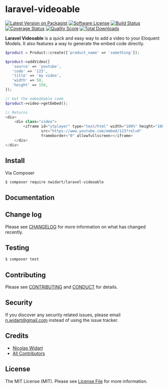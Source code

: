 # laravel-videoable

[![Latest Version on Packagist][ico-version]][link-packagist]
[![Software License][ico-license]](LICENSE.md)
[![Build Status][ico-travis]][link-travis]
[![Coverage Status][ico-scrutinizer]][link-scrutinizer]
[![Quality Score][ico-code-quality]][link-code-quality]
[![Total Downloads][ico-downloads]][link-downloads]

**Laravel Videoable** is a quick and easy way to add a video to your Eloquent Models. It also features a way to generate the embed code directly.

``` php
$product = Product::create(['product_name' => 'something']);

$product->addVideo([
   'source' => 'youtube',
   'code' => '123',
   'title' => 'my video',
   'width' => 50,
   'height' => 150,
]);

// Get the embeddable code
$product->video->getEmbed();

// Returns
<div>
    <div class="video">
        <iframe id="ytplayer" type="text/html" width="100%" height="100%"
                src="https://www.youtube.com/embed/123?rel=0"
                frameborder="0" allowfullscreen></iframe>
    </div>
</div>
```

## Install

Via Composer

``` bash
$ composer require nwidart/laravel-videoable
```

## Documentation

## Change log

Please see [CHANGELOG](CHANGELOG.md) for more information on what has changed recently.

## Testing

``` bash
$ composer test
```

## Contributing

Please see [CONTRIBUTING](CONTRIBUTING.md) and [CONDUCT](CONDUCT.md) for details.

## Security

If you discover any security related issues, please email n.widart@gmail.com instead of using the issue tracker.

## Credits

- [Nicolas Widart][link-author]
- [All Contributors][link-contributors]

## License

The MIT License (MIT). Please see [License File](LICENSE.md) for more information.

[ico-version]: https://img.shields.io/packagist/v/nwidart/laravel-videoable.svg?style=flat-square
[ico-license]: https://img.shields.io/badge/license-MIT-brightgreen.svg?style=flat-square
[ico-travis]: https://img.shields.io/travis/nwidart/laravel-videoable/master.svg?style=flat-square
[ico-scrutinizer]: https://img.shields.io/scrutinizer/coverage/g/nwidart/laravel-videoable.svg?style=flat-square
[ico-code-quality]: https://img.shields.io/scrutinizer/g/nwidart/laravel-videoable.svg?style=flat-square
[ico-downloads]: https://img.shields.io/packagist/dt/nwidart/laravel-videoable.svg?style=flat-square

[link-packagist]: https://packagist.org/packages/nwidart/laravel-videoable
[link-travis]: https://travis-ci.org/nwidart/laravel-videoable
[link-scrutinizer]: https://scrutinizer-ci.com/g/nwidart/laravel-videoable/code-structure
[link-code-quality]: https://scrutinizer-ci.com/g/nwidart/laravel-videoable
[link-downloads]: https://packagist.org/packages/nwidart/laravel-videoable
[link-author]: https://github.com/nwidart
[link-contributors]: ../../contributors
